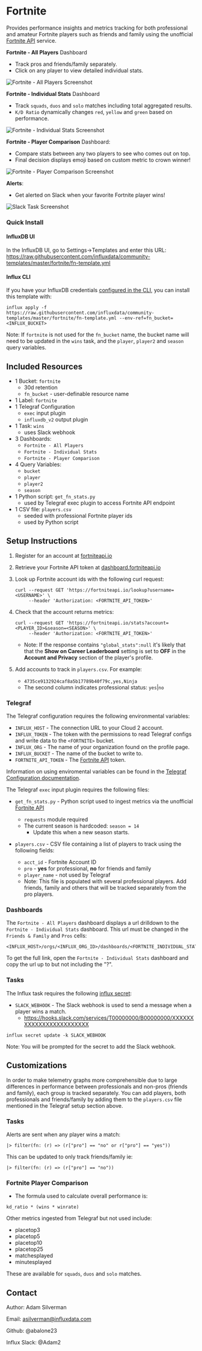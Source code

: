 # Fortnite

Provides performance insights and metrics tracking for both professional and amateur Fortnite players such as friends and family using the unofficial [Fortnite API](https://fortniteapi.io/) service.

**Fortnite - All Players** Dashboard
- Track pros and friends/family separately.
- Click on any player to view detailed individual stats.

![Fortnite - All Players Screenshot](fortnite-all-players-screenshot.png)

**Fortnite - Individual Stats** Dashboard
- Track `squads`, `duos` and `solo` matches including total aggregated results.
- `K/D Ratio` dynamically changes `red`, `yellow` and `green` based on performance.

![Fortnite - Individual Stats Screenshot](fortnite-individual-stats-screenshot.png)

**Fortnite - Player Comparison** Dashboard:
- Compare stats between any two players to see who comes out on top.
- Final decision displays emoji based on custom metric to crown winner!

![Fortnite - Player Comparison Screenshot](fortnite-player-comparison-screenshot.png)

**Alerts**:
- Get alerted on Slack when your favorite Fortnite player wins!

![Slack Task Screenshot](fortnite-task-slack-screenshot.png)

### Quick Install

#### InfluxDB UI

In the InfluxDB UI, go to Settings->Templates and enter this URL: https://raw.githubusercontent.com/influxdata/community-templates/master/fortnite/fn-template.yml

#### Influx CLI
If you have your InfluxDB credentials [configured in the CLI](https://v2.docs.influxdata.com/v2.0/reference/cli/influx/config/), you can install this template with:

```
influx apply -f https://raw.githubusercontent.com/influxdata/community-templates/master/fortnite/fn-template.yml --env-ref=fn_bucket=<INFLUX_BUCKET>
```
Note: If `fortnite` is not used for the `fn_bucket` name, the bucket name will need to be updated in the `wins` task, and the `player`, `player2` and `season` query variables.

## Included Resources
- 1 Bucket: `fortnite`
    - 30d retention
    - `fn_bucket` - user-definable resource name
- 1 Label: `fortnite`
- 1 Telegraf Configuration
    - `exec` input plugin
    - `influxdb_v2` output plugin
- 1 Task: `wins`
    - uses Slack webhook
- 3 Dashboards:
    - `Fortnite - All Players`
    - `Fortnite - Individual Stats`
    - `Fortnite - Player Comparison`
- 4 Query Variables:
    - `bucket`
    - `player`
    - `player2`
    - `season`
- 1 Python script: `get_fn_stats.py`
    - used by Telegraf exec plugin to access Fortnite API endpoint
- 1 CSV file: `players.csv`
    - seeded with professional Fortnite player ids
    - used by Python script

## Setup Instructions

1. Register for an account at [fortniteapi.io](https://fortniteapi.io/)
2. Retrieve your Fortnite API token at [dashboard.fortniteapi.io](https://dashboard.fortniteapi.io)
3. Look up Fortnite account ids with the following curl request:
    ```
    curl --request GET 'https://fortniteapi.io/lookup?username=<USERNAME>' \
         --header 'Authorization: <FORTNITE_API_TOKEN>'
    ```
4. Check that the account returns metrics:
    ```
    curl --request GET 'https://fortniteapi.io/stats?account=<PLAYER_ID>&season=<SEASON>' \
         --header 'Authorization: <FORTNITE_API_TOKEN>'
    ```
    - Note: If the response contains `"global_stats":null` it's likely that that the **Show on Career Leaderboard** setting is set to **OFF** in the **Account and Privacy** section of the player's profile.

5. Add accounts to track in `players.csv`. For example:
    - `4735ce9132924caf8a5b17789b40f79c,yes,Ninja`
    - The second column indicates professional status: `yes`|`no`

### Telegraf
The Telegraf configuration requires the following environmental variables:
- `INFLUX_HOST` - The connection URL to your Cloud 2 account.
- `INFLUX_TOKEN` - The token with the permissions to read Telegraf configs and write data to the `<FORTNITE>` bucket.
- `INFLUX_ORG` - The name of your organization found on the profile page.
- `INFLUX_BUCKET` - The name of the bucket to write to.
- `FORTNITE_API_TOKEN` - The [Fortnite API](https://fortniteapi.io/) token.

Information on using enviromental variables can be found in the [Telegraf Configuration documentation](https://github.com/influxdata/telegraf/blob/master/docs/CONFIGURATION.md#environment-variables).

The Telegraf `exec` input plugin requires the following files:
- `get_fn_stats.py` - Python script used to ingest metrics via the unofficial [Fortnite API](https://fortniteapi.io/)
    - `requests` module required
    - The current season is hardcoded: `season = 14`
        - Update this when a new season starts.

- `players.csv` - CSV file containing a list of players to track using the following fields:
    - `acct_id` - Fortnite Account ID
    - `pro` - **yes** for professional, **no** for friends and family
    - `player_name` - not used by Telegraf
    - Note: This file is populated with several professional players. Add friends, family and others that will be tracked separately from the pro players.

### Dashboards
The `Fortnite - All Players` dashboard displays a url drilldown to the `Fortnite - Individual Stats` dashboard. This url must be changed in the `Friends & Family` and `Pros` cells:
```
<INFLUX_HOST>/orgs/<INFLUX_ORG_ID>/dashboards/<FORTNITE_INDIVIDUAL_STATS_DASHBOARD_ID>
```
To get the full link, open the `Fortnite - Individual Stats` dashboard and copy the url up to but not including the "?".

### Tasks
The Influx task requires the following [influx secret](https://v2.docs.influxdata.com/v2.0/reference/cli/influx/secret/):

- `SLACK_WEBHOOK` - The Slack webhook is used to send a message when a player wins a match.
    - https://hooks.slack.com/services/T00000000/B00000000/XXXXXXXXXXXXXXXXXXXXXXXX
```
influx secret update -k SLACK_WEBHOOK
```
Note: You will be prompted for the secret to add the Slack webhook.

## Customizations

In order to make telemetry graphs more comprehensible due to large differences in performance between professionals and non-pros (friends and family), each group is tracked separately. You can add players, both professionals and friends/family by adding them to the `players.csv` file mentioned in the Telegraf setup section above.

### Tasks
Alerts are sent when any player wins a match:
```
|> filter(fn: (r) => (r["pro"] == "no" or r["pro"] == "yes"))
```
This can be updated to only track friends/family ie:
```
|> filter(fn: (r) => (r["pro"] == "no"))
```

### Fortnite Player Comparison
 - The formula used to calculate overall performance is:
```
kd_ratio * (wins * winrate)
```

Other metrics ingested from Telegraf but not used include:
- placetop3
- placetop5
- placetop10
- placetop25
- matchesplayed
- minutesplayed

These are available for `squads`, `duos` and `solo` matches.

## Contact

Author: Adam Silverman

Email: asilverman@influxdata.com

Github: @abalone23

Influx Slack: @Adam2
